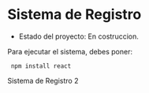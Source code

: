 <h1> Sistema de Registro </h1>


- Estado del proyecto: En costruccion. 

Para ejecutar el sistema, debes poner: 


``` npm install react```

Sistema de Registro 2


